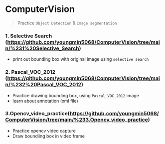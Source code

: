 # ComputerVision
> Practice `Object Detection` & `Image segmentation`

### 1. Selective Search (https://github.com/youngmin5068/ComputerVision/tree/main/%231%20Selective_Search)
- print out bounding box with original image using `selective search`

### 2. Pascal_VOC_2012 (https://github.com/youngmin5068/ComputerVision/tree/main/%232%20Pascal_VOC_2012)
- Practice drawing bounding box, using `Pascal_VOC_2012` image
- learn about annotation (xml file)

### 3.Opencv_video_practice(https://github.com/youngmin5068/ComputerVision/tree/main/%233.Opencv_video_practice)
- Practice opencv video capture
- Draw boundiing box in video frame